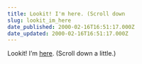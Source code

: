 ```yaml
---
title: Lookit! I'm here. (Scroll down
slug: lookit_im_here
date_published: 2000-02-16T16:51:17.000Z
date_updated: 2000-02-16T16:51:17.000Z
---
```


Lookit! I’m [here](http://www.microsoft.com/WINDOWS2000/sneakpreview/winners3.asp#d). (Scroll down a little.)
